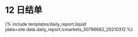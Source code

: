 # 12 日结单

{% include  templates/daily_report.liquid jdata=site.data.daily_report.icmarkets_30786682_20210312 %}